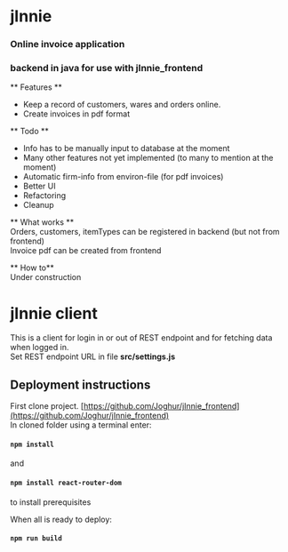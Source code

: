# jInnie

### Online invoice application
### backend in java for use with jInnie_frontend  

** Features **  

 * Keep a record of customers, wares and orders online.
 * Create invoices in pdf format

** Todo **  

 * Info has to be manually input to database at the moment  
 * Many other features not yet implemented (to many to mention at the moment)  
 * Automatic firm-info from environ-file (for pdf invoices)  
 * Better UI  
 * Refactoring  
 * Cleanup  

** What works **  
Orders, customers, itemTypes can be registered in backend (but not from frontend)  
Invoice pdf can be created from frontend  

** How to**  
Under construction  

# jInnie client

This is a client for login in or out of REST endpoint and for fetching data when logged in.  
Set REST endpoint URL in file **src/settings.js**  

## Deployment instructions
First clone project. [https://github.com/Joghur/jInnie_frontend](https://github.com/Joghur/jInnie_frontend)  
In cloned folder using a terminal enter:  
#### `npm install`  
and
#### `npm install react-router-dom`  
to install prerequisites

When all is ready to deploy:

#### `npm run build`